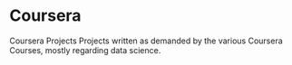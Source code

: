 # Coursera
Coursera Projects
Projects written as demanded by the various Coursera Courses, mostly regarding data science.
